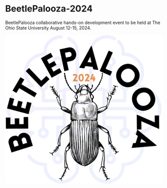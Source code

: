 # BeetlePalooza-2024
BeetlePalooza collaborative hands-on development event to be held at The Ohio State University August 12-15, 2024.

![BeetlePalooza preliminary logo](Beetlepalooza-2024-logo.png)
